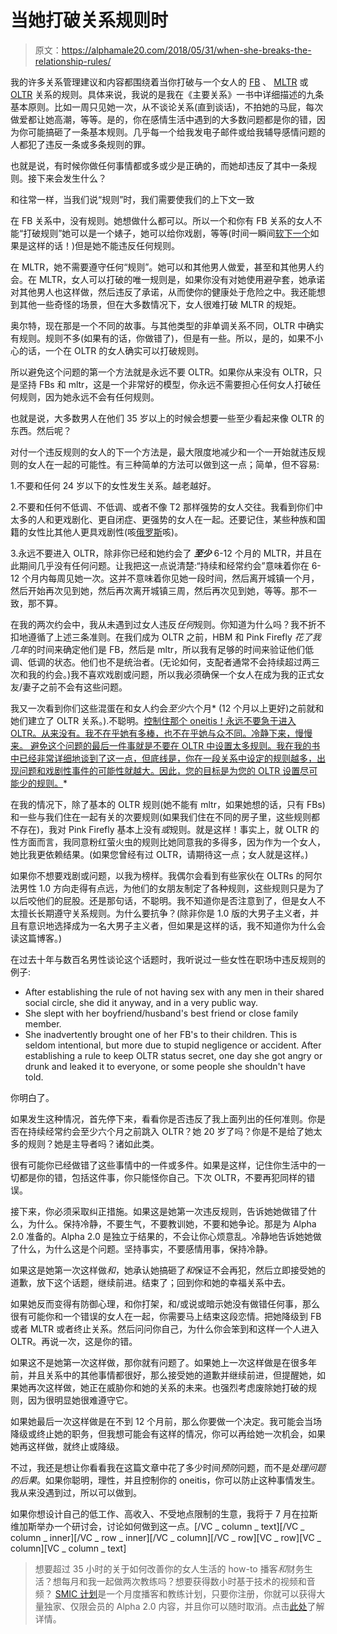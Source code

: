 # 当她打破关系规则时

> 原文：<https://alphamale20.com/2018/05/31/when-she-breaks-the-relationship-rules/>

我的许多关系管理建议和内容都围绕着当你打破与一个女人的 [FB](https://blackdragonblog.com/glossary/#FB) 、 [MLTR](https://blackdragonblog.com/glossary/#MLTR) 或 [OLTR](https://blackdragonblog.com/glossary/#OLTR) 关系的规则。具体来说，我说的是我在《主要关系》一书中详细描述的九条基本原则。比如一周只见她一次，从不谈论关系(直到谈话)，不拍她的马屁，每次做爱都让她高潮，等等。是的，你在感情生活中遇到的大多数问题都是你的错，因为你可能搞砸了一条基本规则。几乎每一个给我发电子邮件或给我辅导感情问题的人都犯了违反一条或多条规则的罪。

也就是说，有时候你做任何事情都或多或少是正确的，而她却违反了其中一条规则。接下来会发生什么？

和往常一样，当我们说“规则”时，我们需要使我们的上下文一致

在 FB 关系中，没有规则。她想做什么都可以。所以一个和你有 FB 关系的女人不能“打破规则”她可以是一个婊子，她可以给你戏剧，等等(时间一瞬间[软下一个](https://blackdragonblog.com/glossary/#soft_next)如果是这样的话！)但是她不能违反任何规则。

在 MLTR，她不需要遵守任何“规则”。她可以和其他男人做爱，甚至和其他男人约会。在 MLTR，女人可以打破的唯一规则是，如果你没有对她使用避孕套，她承诺对其他男人也这样做，然后违反了承诺，从而使你的健康处于危险之中。我还能想到其他一些奇怪的场景，但在大多数情况下，女人很难打破 MLTR 的规矩。

奥尔特，现在那是一个不同的故事。与其他类型的非单调关系不同，OLTR 中确实有规则。规则不多(如果有的话，你做错了)，但是有一些。所以，是的，如果不小心的话，一个在 OLTR 的女人确实可以打破规则。

所以避免这个问题的第一个方法就是永远不要 OLTR。如果你从来没有 OLTR，只是坚持 FBs 和 mltr，这是一个非常好的模型，你永远不需要担心任何女人打破任何规则，因为她永远不会有任何规则。

也就是说，大多数男人在他们 35 岁以上的时候会想要一些至少看起来像 OLTR 的东西。然后呢？

对付一个违反规则的女人的下一个方法是，最大限度地减少和一个一开始就违反规则的女人在一起的可能性。有三种简单的方法可以做到这一点；简单，但不容易:

1.不要和任何 24 岁以下的女性发生关系。越老越好。

2.不要和任何不低调、不低调、或者不像 T2 那样强势的女人交往。我看到你们中太多的人和更戏剧化、更自闭症、更强势的女人在一起。还要记住，某些种族和国籍的女性比其他人更具戏剧性(咳[俄罗斯](https://blackdragonblog.com/2017/06/08/stopped-dating-russian-women/)咳)。

3.永远不要进入 OLTR，除非你已经和她约会了 ***至少*** 6-12 个月的 MLTR，并且在此期间几乎没有任何问题。让我把这一点说清楚:“持续和经常约会”意味着你在 6-12 个月内每周见她一次。这并不意味着你见她一段时间，然后离开城镇一个月，然后开始再次见到她，然后再次离开城镇三周，然后再次见到她，等等。那不一致，那不算。

在我的两次约会中，我从未遇到过女人违反*任何*规则。你知道为什么吗？我不折不扣地遵循了上述三条准则。在我们成为 OLTR 之前，HBM 和 Pink Firefly *花了我几年*的时间来确定他们是 FB，然后是 mltr，所以我有足够的时间来验证他们低调、低调的状态。他们也不是统治者。(无论如何，支配者通常不会持续超过两三次和我的约会。)我不喜欢戏剧或问题，所以我必须确保一个女人在成为我的正式女友/妻子之前不会有这些问题。

我又一次看到你们这些混蛋在和女人约会*至少*六个月* (12 个月以上更好)之前就和她们建立了 OLTR 关系。).不聪明。[控制住那个 oneitis！永远不要急于进入 OLTR。从来没有。我不在乎她有多棒，也不在乎她与众不同。冷静下来，慢慢来。 避免这个问题的最后一件事就是不要在 OLTR 中设置太多规则。我在我的书](https://blackdragonblog.com/2012/03/11/nine-steps-to-avoid-neediness-and-oneitis/)[中已经非常详细地谈到了这一点，但底线是，你在一段关系中设定的规则越多，出现问题和戏剧性事件的可能性就越大。因此，您的目标是为您的 OLTR 设置尽可能少的规则。](https://www.alphamale20.net/)*

在我的情况下，除了基本的 OLTR 规则(她不能有 mltr，如果她想的话，只有 FBs)和一些与我们住在一起有关的次要规则(如果我们住在不同的房子里，这些规则都不存在)，我对 Pink Firefly 基本上没有*或*规则。就是这样！事实上，就 OLTR 的性方面而言，我同意粉红萤火虫的规则比她同意我的多得多，因为作为一个女人，她比我更依赖结果。(如果您曾经有过 OLTR，请期待这一点；女人就是这样。)

如果你不想要戏剧或问题，以我为榜样。我偶尔会看到有些家伙在 OLTRs 的阿尔法男性 1.0 方向走得有点远，为他们的女朋友制定了各种规则，这些规则只是为了以后咬他们的屁股。还是那句话，不聪明。我不知道你是否注意到了，但是女人不太擅长长期遵守关系规则。为什么要抗争？(除非你是 1.0 版的大男子主义者，并且有意识地选择成为一名大男子主义者，但如果是这样的话，我不知道你为什么会读这篇博客。)

在过去十年与数百名男性谈论这个话题时，我听说过一些女性在职场中违反规则的例子:

*   After establishing the rule of not having sex with any men in their shared social circle, she did it anyway, and in a very public way.
*   She slept with her boyfriend/husband's best friend or close family member.
*   She inadvertently brought one of her FB's to their children. This is seldom intentional, but more due to stupid negligence or accident. After establishing a rule to keep OLTR status secret, one day she got angry or drunk and leaked it to everyone, or some people she shouldn't have told.

你明白了。

如果发生这种情况，首先停下来，看看你是否违反了我上面列出的任何准则。你是否在持续经常约会至少六个月之前跳入 OLTR？她 20 岁了吗？你是不是给了她太多的规则？她是主导者吗？诸如此类。

很有可能你已经做错了这些事情中的一件或多件。如果是这样，记住你生活中的一切都是你的错，包括这件事，你只能怪你自己。下次 OLTR，不要再犯同样的错误。

接下来，你必须采取纠正措施。如果这是她第一次违反规则，告诉她她做错了什么，为什么。保持冷静，不要生气，不要教训她，不要和她争论。那是为 Alpha 2.0 准备的。Alpha 2.0 是独立于结果的，不会让你心烦意乱。冷静地告诉她她做了什么，为什么这是个问题。坚持事实，不要感情用事，保持冷静。

如果这是她第一次这样做*和*，她承认她搞砸了*和*保证不会再犯，然后立即接受她的道歉，放下这个话题，继续前进。结束了；回到你和她的幸福关系中去。

如果她反而变得有防御心理，和你打架，和/或说或暗示她没有做错任何事，那么很有可能你和一个错误的女人在一起，你需要马上结束这段恋情。把她降级到 FB 或者 MLTR 或者终止关系。然后问问你自己，为什么你会笨到和这样一个人进入 OLTR。再说一次，这是你的错。

如果这不是她第一次这样做，那你就有问题了。如果她上一次这样做是在很多年前，并且关系中的其他事情都很好，那么接受她的道歉并继续前进，但提醒她，如果她再次这样做，她正在威胁你和她的关系的未来。也强烈考虑废除她打破的规则，因为很明显她很难遵守它。

如果她最后一次这样做是在不到 12 个月前，那么你要做一个决定。我可能会当场降级或终止她的职务，但我想可能会有这样的情况，你可以再给她一次机会，如果她再这样做，就终止或降级。

不过，我还是想让你看看我在这篇文章中花了多少时间*预防*问题，而不是*处理问题的后果*。如果你聪明，理性，并且控制你的 oneitis，你可以防止这种事情发生。我从来没遇到过，所以可以做到。

如果你想设计自己的低工作、高收入、不受地点限制的生意，我将于 7 月在拉斯维加斯举办一个研讨会，讨论如何做到这一点。[/VC _ column _ text][/VC _ column _ inner][/VC _ row _ inner][/VC _ column][/VC _ row][VC _ row][VC _ column][VC _ column _ text]

> 想要超过 35 小时的关于如何改善你的女人生活的 how-to 播客*和*财务生活？想每月和我一起做两次教练吗？想要获得数小时基于技术的视频和音频？ [SMIC 计划](https://alphamale20.kartra.com/page/vIL17)是一个月度播客和教练计划，只要你注册，你就可以获得大量独家、仅限会员的 Alpha 2.0 内容，并且你可以随时取消。点击[此处](https://alphamale20.kartra.com/page/vIL17)了解详情。
> 
> 
